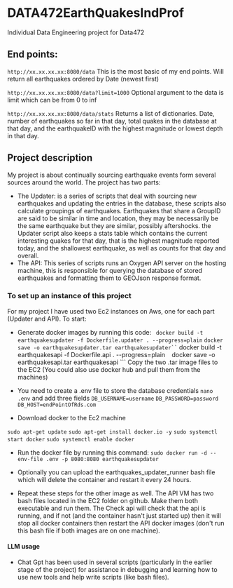 # DATA472EarthQuakesIndProf
Individual Data Engineering project for Data472

## End points:
```http://xx.xx.xx.xx:8080/data```
This is the most basic of my end points. Will return all earthquakes ordered by Date (newest first) 

```http://xx.xx.xx.xx:8080/data?limit=1000``` 
Optional argument to the data is limit which can be from 0 to inf

```http://xx.xx.xx.xx:8080/data/stats```
Returns a list of dictionaries. Date, number of earthquakes so far in that day, total quakes in the database at that day, and the earthquakeID with the highest magnitude or lowest depth in that day.


## Project description 
My project is about continually sourcing earthquake events form several sources around the world. The project has two parts:
 - The Updater: is a series of scripts that deal with sourcing new earthquakes and updating the entries in the database, these scripts also calculate groupings of earthquakes. Earthquakes that share a GroupID are said to be similar in time and location, they may be necessarily be the same earthquake but they are similar, possibly aftershocks. the Updater script also keeps a stats table which contains the current interesting quakes for that day, that is the highest magnitude reported today, and the shallowest earthquake, as well as counts for that day and overall.
- The API: This series of scripts runs an Oxygen API server on the hosting machine, this is responsible for querying the database of stored earthquakes and formatting them to GEOJson response format.


### To set up an instance of this project
For my project I have used two Ec2 instances on Aws, one for each part (Updater and API). To start:
- Generate docker images by running this code:
``` docker build -t earthquakesupdater -f Dockerfile.updater . --progress=plain```
``` docker save -o earthquakesupdater.tar earthquakesupdater``
``` docker build -t earthquakesapi -f Dockerfile.api . --progress=plain ```
``` docker save -o earthquakesapi.tar earthquakesapi ```
Copy the two .tar image files to the EC2 (You could also use docker hub and pull them from the machines)

- You need to create a .env file to store the database credentials
``` nano .env ```
and add three fields
``` DB_USERNAME=username ```
``` DB_PASSWORD=password ```
``` DB_HOST=endPointOfRds.com ```

- Download docker to the Ec2 machine 

``` sudo apt-get update ```
``` sudo apt-get install docker.io -y ```
``` sudo systemctl start docker ```
``` sudo systemctl enable docker ```

- Run the docker file by running this command:
``` sudo docker run -d --env-file .env -p 8080:8080 earthquakesupdater ```

- Optionally you can upload the earthquakes_updater_runner bash file which will delete the container and restart it every 24 hours.

- Repeat these steps for the other image as well. The API VM has two bash files located in the EC2 folder on github. Make them both executable and run them. The Check api will check that the api is running, and if not (and the container hasn't just started up) then it will stop all docker containers then restart the API docker images (don't run this bash file if both images are on one machine).


#### LLM usage
- Chat Gpt has been used in several scripts (particularly in the earlier stage of the project) for assistance in debugging and learning how to use new tools and help write scripts (like bash files).
